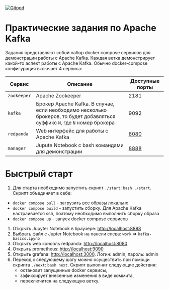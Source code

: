 [![Gitpod](https://img.shields.io/badge/Open%20in%20Gitpod-908a85?logo=gitpod)](https://gitpod.io/#https://github.com/neshkeev/kafka-exercises)

# Практические задания по Apache Kafka

Задания представляют собой набор docker compose сервисов для демонстрации работы с Apache Kafka. Каждая ветка демонстрирует какой-то аспект работы с Apache Kafka. Обычно docker-compose конфигурация включает 4 сервиса:

| Сервис | Описание | Доступные порты |
|--------|----------|------------------|
| `zookeeper` | Apache Zookeeper | 2181 |
| `kafka` | Брокер Apache Kafka. В случае, если необходимо несколько брокеров, то будет добавляться суффикс `N`, где `N` номер брокера | 9092 |
| `redpanda` | Web интерфейс для работы с Apache Kafka | [8080](http://localhost:8080) |
| `manager` | Jupute Notebook с bash командами для демонстрации | [8888](http://localhost:8888) |

# Быстрый старт

1. Для старта необходимо запустить скрипт `./start`: `bash ./start`. Скрипт объединяет в себе:
  - `docker compose pull` - загрузить все образы локально
  - `docker compose build` - запустить сборку. Для Apache Kafka настраивается ssh, поэтому необходимо выполнить сборку образа
  - `docker compose up` - запуск docker compose сервисов
1. Открыть Jupyter Notebook в браузере: [http://localhost:8888](http://localhost:8888)
1. Выбрать файл с Jupter Notebook на панели слева: `work` => `kafka-basics.ipynb`
1. Открыть web консоль redpanda: [http://localhost:8080](http://localhost:8080)
1. Открыть prometheus: [http://localhost:9090](http://localhost:9090)
1. Открыть grafana: [http://localhost:3000](http://localhost:3000). Логин: admin, пароль: admin
1. Переход к следующему шагу можно осуществить при помощи скрипта `./next`: `bash next`. Скрипт выполнит следующие действия:
    - остановит запущенные docker сервисы,
    - зафиксирует внесенные изменения в виде коммита,
    - переключится на следующую ветку.
